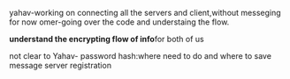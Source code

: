 yahav-working on connecting all the servers and client,without messeging for now
omer-going over the code and understaing the flow.

**understand the encrypting flow of info**for both of us


not clear to Yahav-
password hash:where need to do and where to save
message server registration 
